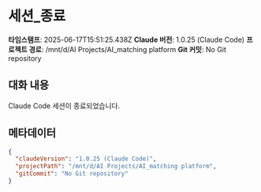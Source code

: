 # 세션_종료

**타임스탬프**: 2025-06-17T15:51:25.438Z
**Claude 버전**: 1.0.25 (Claude Code)
**프로젝트 경로**: /mnt/d/AI Projects/AI_matching platform
**Git 커밋**: No Git repository

## 대화 내용

Claude Code 세션이 종료되었습니다.

## 메타데이터
```json
{
  "claudeVersion": "1.0.25 (Claude Code)",
  "projectPath": "/mnt/d/AI Projects/AI_matching platform",
  "gitCommit": "No Git repository"
}
```
